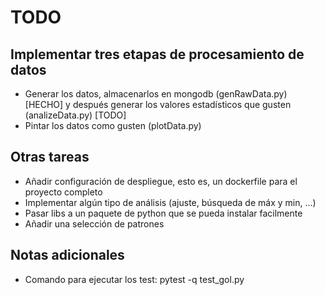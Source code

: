 # TODO

## Implementar tres etapas de procesamiento de datos

- Generar los datos, almacenarlos en mongodb (genRawData.py) [HECHO] y después generar los valores estadísticos que gusten (analizeData.py) [TODO]
- Pintar los datos como gusten (plotData.py)

## Otras tareas

- Añadir configuración de despliegue, esto es, un dockerfile para el proyecto completo
- Implementar algún tipo de análisis (ajuste, búsqueda de máx y min, ...)
- Pasar libs a un paquete de python que se pueda instalar facilmente
- Añadir una selección de patrones

## Notas adicionales
- Comando para ejecutar los test: pytest -q test_gol.py


